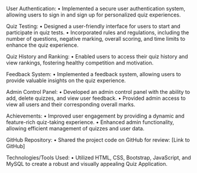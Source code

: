 User Authentication:
•	Implemented a secure user authentication system, allowing users to sign in and sign up for personalized quiz experiences.

Quiz Testing:
•	Designed a user-friendly interface for users to start and participate in quiz tests.
•	Incorporated rules and regulations, including the number of questions, negative marking, overall scoring, and time limits to enhance the quiz experience.

Quiz History and Ranking:
•	Enabled users to access their quiz history and view rankings, fostering healthy competition and motivation.

Feedback System:
•	Implemented a feedback system, allowing users to provide valuable insights on the quiz experience.

Admin Control Panel:
•	Developed an admin control panel with the ability to add, delete quizzes, and view user feedback.
•	Provided admin access to view all users and their corresponding overall marks.

Achievements:
•	Improved user engagement by providing a dynamic and feature-rich quiz-taking experience.
•	Enhanced admin functionality, allowing efficient management of quizzes and user data.

GitHub Repository:
•	Shared the project code on GitHub for review: [Link to GitHub]

Technologies/Tools Used:
•	Utilized HTML, CSS, Bootstrap, JavaScript, and MySQL to create a robust and visually appealing Quiz Application.

